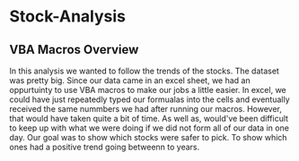 # Stock-Analysis
## VBA Macros Overview
In this analysis we wanted to follow the trends of the stocks. The dataset was pretty big. Since our data came in an excel sheet, we had an oppurtuinty to use VBA macros to make our jobs a little easier. In excel, we could have just repeatedly typed our formualas into the cells and eventually received the same nummbers we had after running our macros. However, that would have taken quite a bit of time. As well as, would've been difficult to keep up with what we were doing if we did not form all of our data in one day. Our goal was to show which stocks were safer to pick. To show which ones had a positive trend going betweenn to years.
